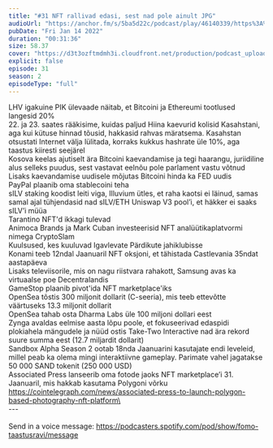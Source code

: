 ```yaml
---
title: "#31 NFT rallivad edasi, sest nad pole ainult JPG"
audioUrl: "https://anchor.fm/s/5ba5d22c/podcast/play/46140339/https%3A%2F%2Fd3ctxlq1ktw2nl.cloudfront.net%2Fstaging%2F2022-0-14%2F0ce92172-3bef-bfda-766c-dd0c8bfbcd4f.m4a"
pubDate: "Fri Jan 14 2022"
duration: "00:31:36"
size: 58.37 
cover: "https://d3t3ozftmdmh3i.cloudfront.net/production/podcast_uploaded_episode/15275939/15275939-1642156947916-9b2e1810fefeb.jpg"
explicit: false
episode: 31
season: 2
episodeType: "full"
---
```


LHV igakuine PIK ülevaade näitab, et Bitcoini ja Ethereumi tootlused langesid 20%\
22. ja 23. saates rääkisime, kuidas paljud Hiina kaevurid kolisid Kasahstani, aga kui kütuse hinnad tõusid, hakkasid rahvas märatsema. Kasahstan otsustati Internet välja lülitada, korraks kukkus hashrate üle 10%, aga taastus kiiresti seejärel\
Kosova keelas ajutiselt ära Bitcoini kaevandamise ja tegi haarangu, juriidiline alus selleks puudus, sest vastavat eelnõu pole parlament vastu võtnud\
Lisaks kaevandamise uudisele mõjutas Bitcoini hinda ka FED uudis\
PayPal plaanib oma stablecoini teha\
sILV staking koodist leiti viga, Illuvium ütles, et raha kaotsi ei läinud, samas samal ajal tühjendasid nad sILV/ETH Uniswap V3 pool’i, et häkker ei saaks sILV’i müüa\
Tarantino NFT'd ikkagi tulevad\
Animoca Brands ja Mark Cuban investeerisid NFT analüütikaplatvormi nimega CryptoSlam\
Kuulsused, kes kuuluvad Igavlevate Pärdikute jahiklubisse\
Konami teeb 12ndal Jaanuaril NFT oksjoni, et tähistada Castlevania 35ndat aastapäeva\
Lisaks televiisorile, mis on nagu riistvara rahakott, Samsung avas ka virtuaalse poe Decentralandis\
GameStop plaanib pivot'ida NFT marketplace'iks\
OpenSea tõstis 300 miljonit dollarit (C-seeria), mis teeb ettevõtte väärtuseks 13.3 miljonit dollarit\
OpenSea tahab osta Dharma Labs üle 100 miljoni dollari eest\
Zynga avaldas eelmise aasta lõpu poole, et fokuseerivad edaspidi plokiahela mängudele ja nüüd ostis Take-Two Interactive nad ära rekord suure summa eest (12.7 miljardit dollarit)\
Sandbox Alpha Season 2 ootab 18nda Jaanuarini kasutajate endi leveleid, millel peab ka olema mingi interaktiivne gameplay. Parimate vahel jagatakse 50 000 SAND tokenit (250 000 USD)\
Associated Press lanseerib oma fotode jaoks NFT marketplace’i 31. Jaanuaril, mis hakkab kasutama Polygoni võrku\
https://cointelegraph.com/news/associated-press-to-launch-polygon-based-photography-nft-platform\
\
--- \
\
Send in a voice message: https://podcasters.spotify.com/pod/show/fomo-taastusravi/message